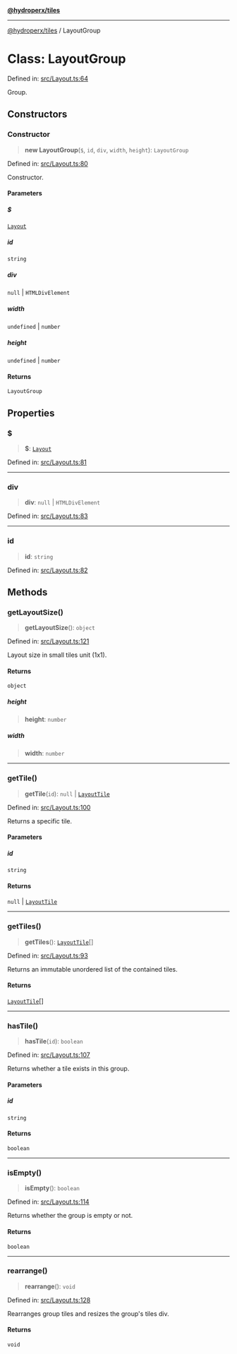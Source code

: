 [**@hydroperx/tiles**](../README.md)

***

[@hydroperx/tiles](../globals.md) / LayoutGroup

# Class: LayoutGroup

Defined in: [src/Layout.ts:64](https://github.com/hydroperx/tiles.js/blob/30be6d2c8ef62743bc7ae5f73140af2fd89e74b6/src/Layout.ts#L64)

Group.

## Constructors

### Constructor

> **new LayoutGroup**(`$`, `id`, `div`, `width`, `height`): `LayoutGroup`

Defined in: [src/Layout.ts:80](https://github.com/hydroperx/tiles.js/blob/30be6d2c8ef62743bc7ae5f73140af2fd89e74b6/src/Layout.ts#L80)

Constructor.

#### Parameters

##### $

[`Layout`](Layout.md)

##### id

`string`

##### div

`null` | `HTMLDivElement`

##### width

`undefined` | `number`

##### height

`undefined` | `number`

#### Returns

`LayoutGroup`

## Properties

### $

> **$**: [`Layout`](Layout.md)

Defined in: [src/Layout.ts:81](https://github.com/hydroperx/tiles.js/blob/30be6d2c8ef62743bc7ae5f73140af2fd89e74b6/src/Layout.ts#L81)

***

### div

> **div**: `null` \| `HTMLDivElement`

Defined in: [src/Layout.ts:83](https://github.com/hydroperx/tiles.js/blob/30be6d2c8ef62743bc7ae5f73140af2fd89e74b6/src/Layout.ts#L83)

***

### id

> **id**: `string`

Defined in: [src/Layout.ts:82](https://github.com/hydroperx/tiles.js/blob/30be6d2c8ef62743bc7ae5f73140af2fd89e74b6/src/Layout.ts#L82)

## Methods

### getLayoutSize()

> **getLayoutSize**(): `object`

Defined in: [src/Layout.ts:121](https://github.com/hydroperx/tiles.js/blob/30be6d2c8ef62743bc7ae5f73140af2fd89e74b6/src/Layout.ts#L121)

Layout size in small tiles unit (1x1).

#### Returns

`object`

##### height

> **height**: `number`

##### width

> **width**: `number`

***

### getTile()

> **getTile**(`id`): `null` \| [`LayoutTile`](LayoutTile.md)

Defined in: [src/Layout.ts:100](https://github.com/hydroperx/tiles.js/blob/30be6d2c8ef62743bc7ae5f73140af2fd89e74b6/src/Layout.ts#L100)

Returns a specific tile.

#### Parameters

##### id

`string`

#### Returns

`null` \| [`LayoutTile`](LayoutTile.md)

***

### getTiles()

> **getTiles**(): [`LayoutTile`](LayoutTile.md)[]

Defined in: [src/Layout.ts:93](https://github.com/hydroperx/tiles.js/blob/30be6d2c8ef62743bc7ae5f73140af2fd89e74b6/src/Layout.ts#L93)

Returns an immutable unordered list of the contained tiles.

#### Returns

[`LayoutTile`](LayoutTile.md)[]

***

### hasTile()

> **hasTile**(`id`): `boolean`

Defined in: [src/Layout.ts:107](https://github.com/hydroperx/tiles.js/blob/30be6d2c8ef62743bc7ae5f73140af2fd89e74b6/src/Layout.ts#L107)

Returns whether a tile exists in this group.

#### Parameters

##### id

`string`

#### Returns

`boolean`

***

### isEmpty()

> **isEmpty**(): `boolean`

Defined in: [src/Layout.ts:114](https://github.com/hydroperx/tiles.js/blob/30be6d2c8ef62743bc7ae5f73140af2fd89e74b6/src/Layout.ts#L114)

Returns whether the group is empty or not.

#### Returns

`boolean`

***

### rearrange()

> **rearrange**(): `void`

Defined in: [src/Layout.ts:128](https://github.com/hydroperx/tiles.js/blob/30be6d2c8ef62743bc7ae5f73140af2fd89e74b6/src/Layout.ts#L128)

Rearranges group tiles and resizes the group's tiles div.

#### Returns

`void`
